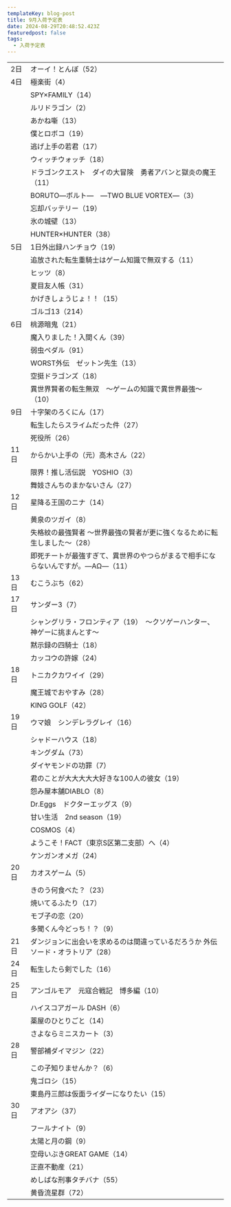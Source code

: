 ```yaml
---
templateKey: blog-post
title: 9月入荷予定表
date: 2024-08-29T20:48:52.423Z
featuredpost: false
tags:
  - 入荷予定表
---
```



<!--\[if !mso]>
<style>
v\:* {behavior:url(#default#VML);}
o\:* {behavior:url(#default#VML);}
x\:* {behavior:url(#default#VML);}
.shape {behavior:url(#default#VML);}
</style>
<!\[endif]-->

|                        |                                             |
| ---------------------- | ------------------------------------------- |
| <!--StartFragment-->2日 | オーイ！とんぼ（52）                                 |
| 4日                     | 極楽街（4）                                      |
| 　                      | SPY×FAMILY（14）                              |
| 　                      | ルリドラゴン（2）                                   |
| 　                      | あかね噺（13）                                    |
| 　                      | 僕とロボコ（19）                                   |
| 　                      | 逃げ上手の若君（17）                                 |
| 　                      | ウィッチウォッチ（18）                                |
| 　                      | ドラゴンクエスト　ダイの大冒険　勇者アバンと獄炎の魔王（11）             |
| 　                      | BORUTO―ボルト―　―TWO BLUE VORTEX―（3）            |
| 　                      | 忘却バッテリー（19）                                 |
| 　                      | 氷の城壁（13）                                    |
| 　                      | HUNTER×HUNTER（38）                           |
| 5日                     | 1日外出録ハンチョウ（19）                              |
| 　                      | 追放された転生重騎士はゲーム知識で無双する（11）                   |
| 　                      | ヒッツ（8）                                      |
| 　                      | 夏目友人帳（31）                                   |
| 　                      | かげきしょうじょ！！（15）                              |
| 　                      | ゴルゴ13（214）                                  |
| 6日                     | 桃源暗鬼（21）                                    |
| 　                      | 魔入りました！入間くん（39）                             |
| 　                      | 弱虫ペダル（91）                                   |
| 　                      | WORST外伝　ゼットン先生（13）                          |
| 　                      | 空挺ドラゴンズ（18）                                 |
| 　                      | 異世界賢者の転生無双　～ゲームの知識で異世界最強～（10）               |
| 9日                     | 十字架のろくにん（17）                                |
| 　                      | 転生したらスライムだった件（27）                           |
| 　                      | 死役所（26）                                     |
| 11日                    | からかい上手の（元）高木さん（22）                          |
| 　                      | 限界！推し活伝説　YOSHIO（3）                          |
| 　                      | 舞妓さんちのまかないさん（27）                            |
| 12日                    | 星降る王国のニナ（14）                                |
| 　                      | 黄泉のツガイ（8）                                   |
| 　                      | 失格紋の最強賢者 ～世界最強の賢者が更に強くなるために転生しました～（28）      |
| 　                      | 即死チートが最強すぎて、異世界のやつらがまるで相手にならないんですが。―ΑΩ―（11） |
| 13日                    | むこうぶち（62）                                   |
| 17日                    | サンダー3（7）                                    |
| 　                      | シャングリラ・フロンティア（19）　～クソゲーハンター、神ゲーに挑まんとす～      |
| 　                      | 黙示録の四騎士（18）                                 |
| 　                      | カッコウの許嫁（24）                                 |
| 18日                    | トニカクカワイイ（29）                                |
| 　                      | 魔王城でおやすみ（28）                                |
| 　                      | KING GOLF（42）                               |
| 19日                    | ウマ娘　シンデレラグレイ（16）                            |
| 　                      | シャドーハウス（18）                                 |
| 　                      | キングダム（73）                                   |
| 　                      | ダイヤモンドの功罪（7）                                |
| 　                      | 君のことが大大大大大好きな100人の彼女（19）                    |
| 　                      | 怨み屋本舗DIABLO（8）                              |
| 　                      | Dr.Eggs　ドクターエッグス（9）                         |
| 　                      | 甘い生活　2nd season（19）                         |
| 　                      | COSMOS（4）                                   |
| 　                      | ようこそ！FACT（東京S区第二支部）へ（4）                     |
| 　                      | ケンガンオメガ（24）                                 |
| 20日                    | カオスゲーム（5）                                   |
| 　                      | きのう何食べた？（23）                                |
| 　                      | 焼いてるふたり（17）                                 |
| 　                      | モブ子の恋（20）                                   |
| 　                      | 多聞くん今どっち！？（9）                               |
| 21日                    | ダンジョンに出会いを求めるのは間違っているだろうか 外伝　ソード・オラトリア（28）  |
| 24日                    | 転生したら剣でした（16）                               |
| 25日                    | アンゴルモア　元寇合戦記　博多編（10）                        |
| 　                      | ハイスコアガール DASH（6）                            |
| 　                      | 薬屋のひとりごと（14）                                |
| 　                      | さよならミニスカート（3）                               |
| 28日                    | 警部補ダイマジン（22）                                |
| 　                      | この子知りませんか？（6）                               |
| 　                      | 鬼ゴロシ（15）                                    |
| 　                      | 東島丹三郎は仮面ライダーになりたい（15）                       |
| 30日                    | アオアシ（37）                                    |
| 　                      | フールナイト（9）                                   |
| 　                      | 太陽と月の鋼（9）                                   |
| 　                      | 空母いぶきGREAT GAME（14）                         |
| 　                      | 正直不動産（21）                                   |
| 　                      | めしばな刑事タチバナ（55）                              |
| 　                      | 黄昏流星群（72）<!--EndFragment-->                 |